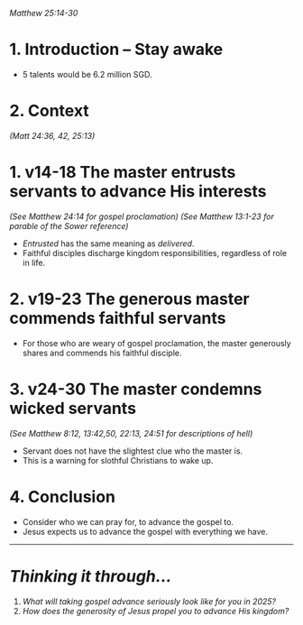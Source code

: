 *Matthew 25:14-30*

# 1. Introduction – Stay awake
- 5 talents would be 6.2 million SGD.

# 2. Context

*(Matt 24:36, 42, 25:13)*


# 1. v14-18 The master entrusts servants to advance His interests
*(See Matthew 24:14 for gospel proclamation)
(See Matthew 13:1-23 for parable of the Sower reference)*
- *Entrusted* has the same meaning as *delivered*.
- Faithful disciples discharge kingdom responsibilities, regardless of role in life.

# 2. v19-23 The generous master commends faithful servants
- For those who are weary of gospel proclamation, the master generously shares and commends his faithful disciple.

# 3. v24-30 The master condemns wicked servants
*(See Matthew 8:12, 13:42,50, 22:13, 24:51 for descriptions of hell)*
- Servant does not have the slightest clue who the master is.
- This is a warning for slothful Christians to wake up.
# 4. Conclusion
- Consider who we can pray for, to advance the gospel to. 
- Jesus expects us to advance the gospel with everything we have.

----
# *Thinking it through...*
1. *What will taking gospel advance seriously look like for you in 2025?*
2. *How does the generosity of Jesus propel you to advance His kingdom?*